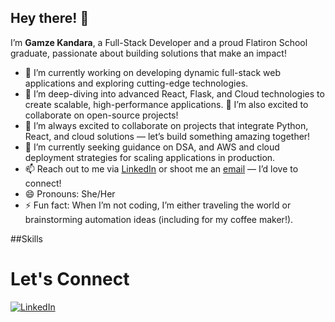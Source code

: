 ## Hey there! 👋  
I’m **Gamze Kandara**, a Full-Stack Developer and a proud Flatiron School graduate, passionate about building solutions that make an impact!

- 🔭 I’m currently working on developing dynamic full-stack web applications and exploring cutting-edge technologies.
- 🌱 I’m deep-diving into advanced React, Flask, and Cloud technologies to create scalable, high-performance applications.  🎉 I’m also excited to collaborate on open-source projects!
- 👯 I’m always excited to collaborate on projects that integrate Python, React, and cloud solutions — let’s build something amazing together!
- 🤔 I’m currently seeking guidance on DSA, and AWS and cloud deployment strategies for scaling applications in production.
- 📫 Reach out to me via [LinkedIn](https://www.linkedin.com/in/gamzekandara) or shoot me an [email](mailto:gamze.kandara@example.com) — I’d love to connect!
- 😄 Pronouns: She/Her
- ⚡ Fun fact: When I’m not coding, I’m either traveling the world or brainstorming automation ideas (including for my coffee maker!).

##Skills



# Let's Connect 
[![LinkedIn](https://img.shields.io/badge/LinkedIn-0077B5?style=social&logo=linkedin)](https://www.linkedin.com/in/gamzekandara/)


